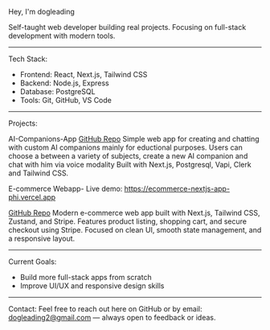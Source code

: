 Hey, I'm dogleading

Self-taught web developer building real projects.
Focusing on full-stack development with modern tools.

---

Tech Stack:

* Frontend: React, Next.js, Tailwind CSS
* Backend: Node.js, Express
* Database: PostgreSQL
* Tools: Git, GitHub, VS Code

---

Projects:

AI-Companions-App
[GitHub Repo](https://github.com/dogleading/ai-companions-app)
Simple web app for creating and chatting with custom AI companions mainly for eductional purposes.
Users can choose a between a variety of subjects, create a new AI companion and chat with him via voice modality
Built with Next.js, Postgresql, Vapi, Clerk and Tailwind CSS.

E-commerce Webapp-
Live demo: https://ecommerce-nextjs-app-phi.vercel.app

[GitHub Repo](https://github.com/dogleading/ecommerce-nextjs-app)
Modern e-commerce web app built with Next.js, Tailwind CSS, Zustand, and Stripe.
Features product listing, shopping cart, and secure checkout using Stripe.
Focused on clean UI, smooth state management, and a responsive layout.

---

Current Goals:

* Build more full-stack apps from scratch
* Improve UI/UX and responsive design skills

---

Contact:
Feel free to reach out here on GitHub or by email:
dogleading2@gmail.com — always open to feedback or ideas.

